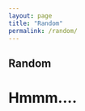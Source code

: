 ```yaml
---
layout: page
title: "Random"
permalink: /random/
---
```

## Random
<h1>Hmmm....</h1>
<script src="../scripts/random.js" type="text/javascript"></script>
<p id="quote"></p>
